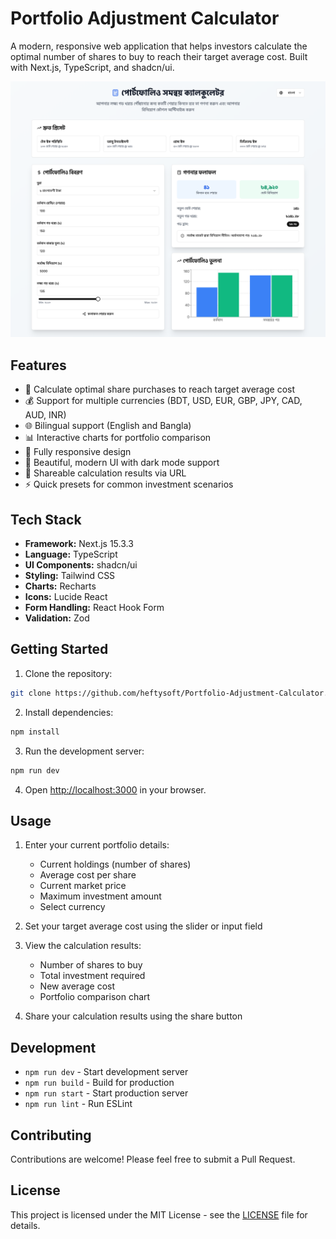 # Portfolio Adjustment Calculator

A modern, responsive web application that helps investors calculate the optimal number of shares to buy to reach their target average cost. Built with Next.js, TypeScript, and shadcn/ui.

![Portfolio Calculator](public/screenshot.png)

## Features

- 🎯 Calculate optimal share purchases to reach target average cost
- 💰 Support for multiple currencies (BDT, USD, EUR, GBP, JPY, CAD, AUD, INR)
- 🌐 Bilingual support (English and Bangla)
- 📊 Interactive charts for portfolio comparison
- 📱 Fully responsive design
- 🎨 Beautiful, modern UI with dark mode support
- 🔗 Shareable calculation results via URL
- ⚡ Quick presets for common investment scenarios

## Tech Stack

- **Framework:** Next.js 15.3.3
- **Language:** TypeScript
- **UI Components:** shadcn/ui
- **Styling:** Tailwind CSS
- **Charts:** Recharts
- **Icons:** Lucide React
- **Form Handling:** React Hook Form
- **Validation:** Zod

## Getting Started

1. Clone the repository:
```bash
git clone https://github.com/heftysoft/Portfolio-Adjustment-Calculator.git
```

2. Install dependencies:
```bash
npm install
```

3. Run the development server:
```bash
npm run dev
```

4. Open [http://localhost:3000](http://localhost:3000) in your browser.

## Usage

1. Enter your current portfolio details:
   - Current holdings (number of shares)
   - Average cost per share
   - Current market price
   - Maximum investment amount
   - Select currency

2. Set your target average cost using the slider or input field

3. View the calculation results:
   - Number of shares to buy
   - Total investment required
   - New average cost
   - Portfolio comparison chart

4. Share your calculation results using the share button

## Development

- `npm run dev` - Start development server
- `npm run build` - Build for production
- `npm run start` - Start production server
- `npm run lint` - Run ESLint

## Contributing

Contributions are welcome! Please feel free to submit a Pull Request.

## License

This project is licensed under the MIT License - see the [LICENSE](LICENSE) file for details. 